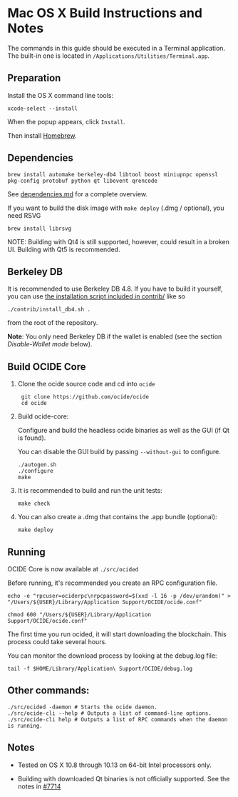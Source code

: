 Mac OS X Build Instructions and Notes
====================================
The commands in this guide should be executed in a Terminal application.
The built-in one is located in `/Applications/Utilities/Terminal.app`.

Preparation
-----------
Install the OS X command line tools:

`xcode-select --install`

When the popup appears, click `Install`.

Then install [Homebrew](https://brew.sh).

Dependencies
----------------------

    brew install automake berkeley-db4 libtool boost miniupnpc openssl pkg-config protobuf python qt libevent qrencode

See [dependencies.md](dependencies.md) for a complete overview.

If you want to build the disk image with `make deploy` (.dmg / optional), you need RSVG

    brew install librsvg

NOTE: Building with Qt4 is still supported, however, could result in a broken UI. Building with Qt5 is recommended.

Berkeley DB
-----------
It is recommended to use Berkeley DB 4.8. If you have to build it yourself,
you can use [the installation script included in contrib/](/contrib/install_db4.sh)
like so

```shell
./contrib/install_db4.sh .
```

from the root of the repository.

**Note**: You only need Berkeley DB if the wallet is enabled (see the section *Disable-Wallet mode* below).

Build OCIDE Core
------------------------

1. Clone the ocide source code and cd into `ocide`

        git clone https://github.com/ocide/ocide
        cd ocide

2.  Build ocide-core:

    Configure and build the headless ocide binaries as well as the GUI (if Qt is found).

    You can disable the GUI build by passing `--without-gui` to configure.

        ./autogen.sh
        ./configure
        make

3.  It is recommended to build and run the unit tests:

        make check

4.  You can also create a .dmg that contains the .app bundle (optional):

        make deploy

Running
-------

OCIDE Core is now available at `./src/ocided`

Before running, it's recommended you create an RPC configuration file.

    echo -e "rpcuser=ociderpc\nrpcpassword=$(xxd -l 16 -p /dev/urandom)" > "/Users/${USER}/Library/Application Support/OCIDE/ocide.conf"

    chmod 600 "/Users/${USER}/Library/Application Support/OCIDE/ocide.conf"

The first time you run ocided, it will start downloading the blockchain. This process could take several hours.

You can monitor the download process by looking at the debug.log file:

    tail -f $HOME/Library/Application\ Support/OCIDE/debug.log

Other commands:
-------

    ./src/ocided -daemon # Starts the ocide daemon.
    ./src/ocide-cli --help # Outputs a list of command-line options.
    ./src/ocide-cli help # Outputs a list of RPC commands when the daemon is running.

Notes
-----

* Tested on OS X 10.8 through 10.13 on 64-bit Intel processors only.

* Building with downloaded Qt binaries is not officially supported. See the notes in [#7714](https://github.com/ocide/ocide/issues/7714)
